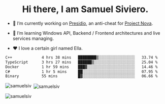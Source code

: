 <h1 align="center">Hi there, I am Samuel Siviero.</h1>

- 🔭 I’m currently working on [Presidio](https://presidio.ac), an anti-cheat for [Project Nova](https://discord.gg/novafn).

- 🌱 I’m learning Windows API, Backend / Frontend architectures and live services managing.

- ❤️ I love a certain girl named Ella.

<!--START_SECTION:waka-->

```txt
C++             4 hrs 38 mins   ████████▒░░░░░░░░░░░░░░░░   33.74 %
TypeScript      3 hrs 27 mins   ██████▒░░░░░░░░░░░░░░░░░░   25.04 %
Docker          1 hr 59 mins    ███▓░░░░░░░░░░░░░░░░░░░░░   14.46 %
C#              1 hr 5 mins     ██░░░░░░░░░░░░░░░░░░░░░░░   07.95 %
Binary          55 mins         █▓░░░░░░░░░░░░░░░░░░░░░░░   06.66 %
```

<!--END_SECTION:waka-->

<p><img align="left" src="https://github-readme-stats.vercel.app/api/top-langs?username=samuelsiv&show_icons=true&locale=en&layout=compact&theme=radical" alt="samuelsiv" /></p>

<p>&nbsp;<img align="center" src="https://github-readme-stats.vercel.app/api?username=samuelsiv&show_icons=true&locale=en&theme=radical" alt="samuelsiv" /></p>
<p align="left"> <img src="https://komarev.com/ghpvc/?username=samuelsiv&label=Profile%20views&color=0e75b6&style=flat" alt="samuelsiv" /> </p>

